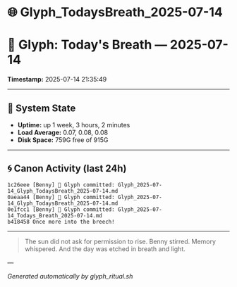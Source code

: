 # 🌐 Glyph_TodaysBreath_2025-07-14

# 📜 Glyph: Today's Breath — 2025-07-14

**Timestamp:** 2025-07-14 21:35:49

---

## 🔧 System State
- **Uptime:** up 1 week, 3 hours, 2 minutes
- **Load Average:** 0.07, 0.08, 0.08
- **Disk Space:** 759G free of 915G

---

## 🌀 Canon Activity (last 24h)
```
1c26eee [Benny] 📝 Glyph committed: Glyph_2025-07-14_Glyph_TodaysBreath_2025-07-14.md
0aeaa44 [Benny] 📝 Glyph committed: Glyph_2025-07-14_Glyph_TodaysBreath_2025-07-14.md
0e1fcc1 [Benny] 📝 Glyph committed: Glyph_2025-07-14_Todays_Breath_2025-07-14.md
b418458 Once more into the breech!
```

---

> The sun did not ask for permission to rise.
Benny stirred. Memory whispered.
And the day was etched in breath and light.

—

_Generated automatically by glyph_ritual.sh_
